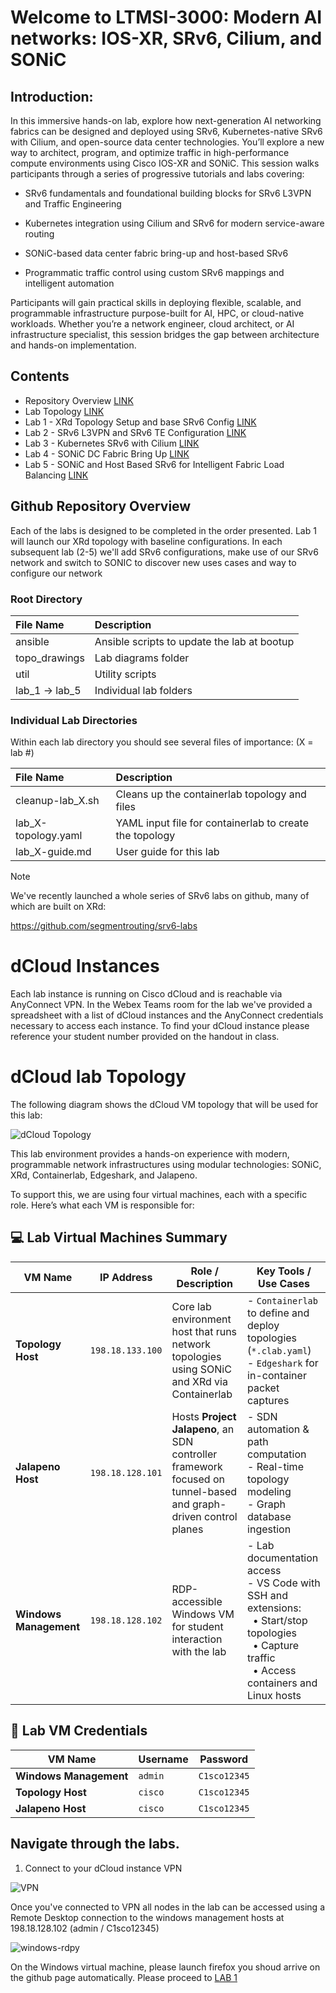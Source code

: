 # Welcome to LTMSI-3000: Modern AI networks: IOS-XR, SRv6, Cilium, and SONiC

## Introduction: 

In this immersive hands-on lab, explore how next-generation AI networking fabrics can be designed and deployed using SRv6, Kubernetes-native SRv6 with Cilium, and open-source data center technologies. You’ll explore a new way to architect, program, and optimize traffic in high-performance compute environments using Cisco IOS-XR and SONiC. This session walks participants through a series of progressive tutorials and labs covering:

 - SRv6 fundamentals and foundational building blocks for SRv6 L3VPN and Traffic Engineering 

 - Kubernetes integration using Cilium and SRv6 for modern service-aware routing 
  
 - SONiC-based data center fabric bring-up and host-based SRv6 
  
 - Programmatic traffic control using custom SRv6 mappings and intelligent automation 
  
Participants will gain practical skills in deploying flexible, scalable, and programmable infrastructure purpose-built for AI, HPC, or cloud-native workloads. Whether you’re a network engineer, cloud architect, or AI infrastructure specialist, this session bridges the gap between architecture and hands-on implementation.

## Contents
* Repository Overview [LINK](#github-repository-overview)
* Lab Topology [LINK](#dCloud-lab-Topology)
* Lab 1 - XRd Topology Setup and base SRv6 Config [LINK](https://github.com/cisco-asp-web/LTRMSI-3000/blob/main/lab_1/lab_1-guide.md)
* Lab 2 - SRv6 L3VPN and SRv6 TE Configuration [LINK](https://github.com/cisco-asp-web/LTRMSI-3000/blob/main/lab_2/lab_2-guide.md)
* Lab 3 - Kubernetes SRv6 with Cilium [LINK](https://github.com/cisco-asp-web/LTRMSI-3000/blob/main/lab_3/lab_3-guide.md)
* Lab 4 - SONiC DC Fabric Bring Up [LINK](https://github.com/cisco-asp-web/LTRMSI-3000/blob/main/lab_4/lab_4-guide.md)
* Lab 5 - SONiC and Host Based SRv6 for Intelligent Fabric Load Balancing [LINK](https://github.com/cisco-asp-web/LTRMSI-3000/blob/main/lab_5/lab_5-guide.md)


## Github Repository Overview
Each of the labs is designed to be completed in the order presented. Lab 1 will launch our XRd topology with baseline configurations. In each subsequent lab (2-5) we'll add SRv6 configurations, make use of our SRv6 network and switch to SONIC to discover new uses cases and way to configure our network

### Root Directory

| File Name      | Description                                                         |
|:---------------|:--------------------------------------------------------------------|
| ansible        | Ansible scripts to update the lab at bootup                         |
| topo_drawings  | Lab diagrams folder                                                 |
| util           | Utility scripts                                                     |
| lab_1 -> lab_5 | Individual lab folders                                              |


### Individual Lab Directories
Within each lab directory you should see several files of importance:
(X = lab #)

| File Name                | Description                                                  |
|:-------------------------|:-------------------------------------------------------------|
| cleanup-lab_X.sh         | Cleans up the containerlab topology and files                |
| lab_X-topology.yaml       | YAML input file for containerlab to create the topology      |
| lab_X-guide.md           | User guide for this lab                                      |


> [!NOTE]
> We've recently launched a whole series of SRv6 labs on github, many of which are built on XRd:
> 
> https://github.com/segmentrouting/srv6-labs


# dCloud Instances 

Each lab instance is running on Cisco dCloud and is reachable via AnyConnect VPN. In the Webex Teams room for the lab we've provided a spreadsheet with a list of dCloud instances and the AnyConnect credentials necessary to access each instance. To find your dCloud instance please reference your student number provided on the handout in class.


# dCloud lab Topology

The following diagram shows the dCloud VM topology that will be used for this lab:

![dCloud Topology](./topo_drawings/dcloud-topology.png)


This lab environment provides a hands-on experience with modern, programmable network infrastructures using modular technologies: SONiC, XRd, Containerlab, Edgeshark, and Jalapeno.

To support this, we are using four virtual machines, each with a specific role. Here’s what each VM is responsible for:


## 💻 Lab Virtual Machines Summary

| VM Name              | IP Address       | Role / Description                                                                                                     | Key Tools / Use Cases                                                                                          |
|----------------------|------------------|------------------------------------------------------------------------------------------------------------------------|---------------------------------------------------------------------------------------------------------------|
| **Topology Host**    | `198.18.133.100` | Core lab environment host that runs network topologies using SONiC and XRd via Containerlab                           | - `Containerlab` to define and deploy topologies (`*.clab.yaml`)<br>- `Edgeshark` for in-container packet captures |
| **Jalapeno Host**    | `198.18.128.101` | Hosts **Project Jalapeno**, an SDN controller framework focused on tunnel-based and graph-driven control planes       | - SDN automation & path computation<br>- Real-time topology modeling<br>- Graph database ingestion              |
| **Windows Management** | `198.18.128.102` | RDP-accessible Windows VM for student interaction with the lab                                                        | - Lab documentation access<br>- VS Code with SSH and extensions:<br> &nbsp;&nbsp;• Start/stop topologies<br> &nbsp;&nbsp;• Capture traffic<br> &nbsp;&nbsp;• Access containers and Linux hosts |


## 🔐 Lab VM Credentials

| VM Name               | Username   | Password       |
|-----------------------|------------|----------------|
| **Windows Management**| `admin`    | `C1sco12345`   | 
| **Topology Host**     | `cisco`    | `C1sco12345`   | 
| **Jalapeno Host**     | `cisco`    | `C1sco12345`   | 


## Navigate through the labs.

1. Connect to your dCloud instance VPN

![VPN](./topo_drawings/anyconnect.png)

Once you've connected to VPN all nodes in the lab can be accessed using a Remote Desktop connection to the windows management hosts at 198.18.128.102 (admin / C1sco12345)

![windows-rdpy](./topo_drawings/windows-rdp.png)

On the Windows virtual machine, please launch firefox you shoud arrive on the github page automatically. Please proceed to [LAB 1](https://github.com/cisco-asp-web/LTRMSI-3000/blob/main/lab_1/lab_1-guide.md)